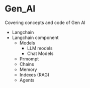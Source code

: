 # Gen_AI
Covering concepts and code of Gen AI


- Langchain
- Langchain component
  - Models
    - LLM models
    - Chat Models
  - Prmompt
  - Chains
  - Memory
  - Indexes (RAG)
  - Agents
    

